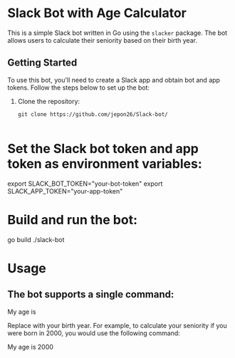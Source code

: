 # Slack Bot with Age Calculator

This is a simple Slack bot written in Go using the `slacker` package. The bot allows users to calculate their seniority based on their birth year.

## Getting Started

To use this bot, you'll need to create a Slack app and obtain bot and app tokens. Follow the steps below to set up the bot:

1. Clone the repository:
   ```shell
   git clone https://github.com/jepon26/Slack-bot/
   
   
# Set the Slack bot token and app token as environment variables:

export SLACK_BOT_TOKEN="your-bot-token"
export SLACK_APP_TOKEN="your-app-token"


# Build and run the bot:

go build
./slack-bot



# Usage

## The bot supports a single command:

My age is <year>
  
  
Replace <year> with your birth year. For example, to calculate your seniority if you were born in 2000, you would use the following command:
  
   
My age is 2000
  
  
  
  
  
